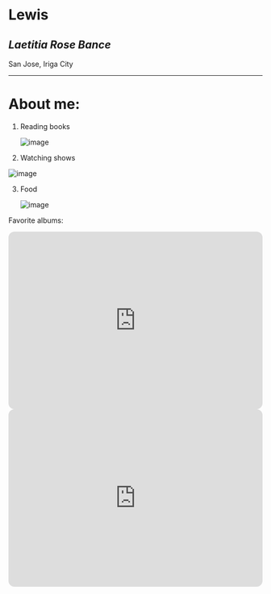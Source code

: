 # Lewis

## ***Laetitia Rose Bance***
San Jose, Iriga City

---
# About me:
1. Reading books

   ![image](https://github.com/user-attachments/assets/ed7db578-59b9-476d-8847-fce6344a6f4e)

2. Watching shows

![image](https://github.com/user-attachments/assets/2626f60b-2923-41ea-9a39-f00a38d7a274)

3. Food

   ![image](https://github.com/user-attachments/assets/cdedd41e-b45b-494c-8a9f-38c6c5b5418d)


Favorite albums:

<iframe style="border-radius:12px" src="https://open.spotify.com/embed/album/3iPSVi54hsacKKl1xIR2eH?utm_source=generator" width="100%" height="352" frameBorder="0" allowfullscreen="" allow="autoplay; clipboard-write; encrypted-media; fullscreen; picture-in-picture" loading="lazy"></iframe>


<iframe style="border-radius:12px" src="https://open.spotify.com/embed/album/7aJuG4TFXa2hmE4z1yxc3n?utm_source=generator" width="100%" height="352" frameBorder="0" allowfullscreen="" allow="autoplay; clipboard-write; encrypted-media; fullscreen; picture-in-picture" loading="lazy"></iframe>

